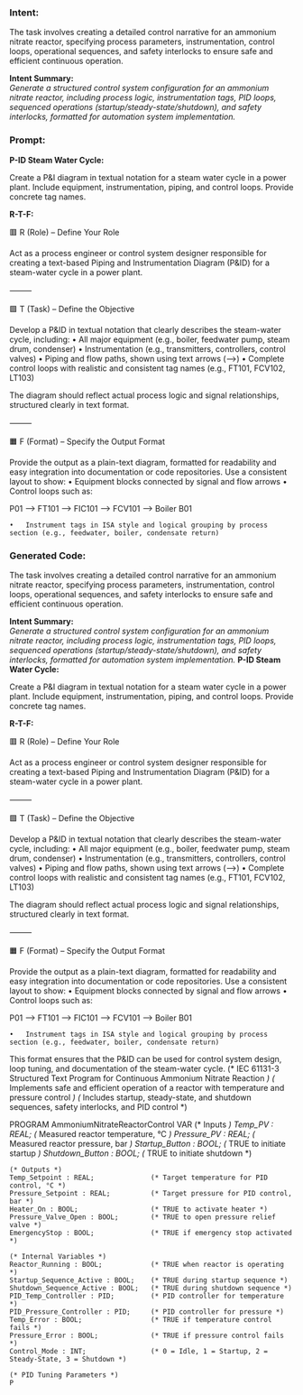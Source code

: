 ### Intent:
The task involves creating a detailed control narrative for an ammonium nitrate reactor, specifying process parameters, instrumentation, control loops, operational sequences, and safety interlocks to ensure safe and efficient continuous operation.  

**Intent Summary:**  
*Generate a structured control system configuration for an ammonium nitrate reactor, including process logic, instrumentation tags, PID loops, sequenced operations (startup/steady-state/shutdown), and safety interlocks, formatted for automation system implementation.*

### Prompt:
**P-ID Steam Water Cycle:**

Create a P&I diagram in textual notation for a steam water cycle in a power plant. Include equipment, instrumentation, piping, and control loops. Provide concrete tag names.


**R-T-F:**

🟥 R (Role) – Define Your Role

Act as a process engineer or control system designer responsible for creating a text-based Piping and Instrumentation Diagram (P&ID) for a steam-water cycle in a power plant.

⸻

🟩 T (Task) – Define the Objective

Develop a P&ID in textual notation that clearly describes the steam-water cycle, including:
	•	All major equipment (e.g., boiler, feedwater pump, steam drum, condenser)
	•	Instrumentation (e.g., transmitters, controllers, control valves)
	•	Piping and flow paths, shown using text arrows (-->)
	•	Complete control loops with realistic and consistent tag names (e.g., FT101, FCV102, LT103)

The diagram should reflect actual process logic and signal relationships, structured clearly in text format.

⸻

🟧 F (Format) – Specify the Output Format

Provide the output as a plain-text diagram, formatted for readability and easy integration into documentation or code repositories. Use a consistent layout to show:
	•	Equipment blocks connected by signal and flow arrows
	•	Control loops such as:

 P01 --> FT101 --> FIC101 --> FCV101 --> Boiler B01

 	•	Instrument tags in ISA style and logical grouping by process section (e.g., feedwater, boiler, condensate return)

### Generated Code:
The task involves creating a detailed control narrative for an ammonium nitrate reactor, specifying process parameters, instrumentation, control loops, operational sequences, and safety interlocks to ensure safe and efficient continuous operation.  

**Intent Summary:**  
*Generate a structured control system configuration for an ammonium nitrate reactor, including process logic, instrumentation tags, PID loops, sequenced operations (startup/steady-state/shutdown), and safety interlocks, formatted for automation system implementation.*
**P-ID Steam Water Cycle:**

Create a P&I diagram in textual notation for a steam water cycle in a power plant. Include equipment, instrumentation, piping, and control loops. Provide concrete tag names.


**R-T-F:**

🟥 R (Role) – Define Your Role

Act as a process engineer or control system designer responsible for creating a text-based Piping and Instrumentation Diagram (P&ID) for a steam-water cycle in a power plant.

⸻

🟩 T (Task) – Define the Objective

Develop a P&ID in textual notation that clearly describes the steam-water cycle, including:
	•	All major equipment (e.g., boiler, feedwater pump, steam drum, condenser)
	•	Instrumentation (e.g., transmitters, controllers, control valves)
	•	Piping and flow paths, shown using text arrows (-->)
	•	Complete control loops with realistic and consistent tag names (e.g., FT101, FCV102, LT103)

The diagram should reflect actual process logic and signal relationships, structured clearly in text format.

⸻

🟧 F (Format) – Specify the Output Format

Provide the output as a plain-text diagram, formatted for readability and easy integration into documentation or code repositories. Use a consistent layout to show:
	•	Equipment blocks connected by signal and flow arrows
	•	Control loops such as:

 P01 --> FT101 --> FIC101 --> FCV101 --> Boiler B01

 	•	Instrument tags in ISA style and logical grouping by process section (e.g., feedwater, boiler, condensate return)

This format ensures that the P&ID can be used for control system design, loop tuning, and documentation of the steam-water cycle.
(* IEC 61131-3 Structured Text Program for Continuous Ammonium Nitrate Reaction *)
(* Implements safe and efficient operation of a reactor with temperature and pressure control *)
(* Includes startup, steady-state, and shutdown sequences, safety interlocks, and PID control *)

PROGRAM AmmoniumNitrateReactorControl
VAR
    (* Inputs *)
    Temp_PV : REAL;                    (* Measured reactor temperature, °C *)
    Pressure_PV : REAL;                (* Measured reactor pressure, bar *)
    Startup_Button : BOOL;             (* TRUE to initiate startup *)
    Shutdown_Button : BOOL;            (* TRUE to initiate shutdown *)
    
    (* Outputs *)
    Temp_Setpoint : REAL;              (* Target temperature for PID control, °C *)
    Pressure_Setpoint : REAL;          (* Target pressure for PID control, bar *)
    Heater_On : BOOL;                  (* TRUE to activate heater *)
    Pressure_Valve_Open : BOOL;        (* TRUE to open pressure relief valve *)
    EmergencyStop : BOOL;              (* TRUE if emergency stop activated *)
    
    (* Internal Variables *)
    Reactor_Running : BOOL;            (* TRUE when reactor is operating *)
    Startup_Sequence_Active : BOOL;    (* TRUE during startup sequence *)
    Shutdown_Sequence_Active : BOOL;   (* TRUE during shutdown sequence *)
    PID_Temp_Controller : PID;         (* PID controller for temperature *)
    PID_Pressure_Controller : PID;     (* PID controller for pressure *)
    Temp_Error : BOOL;                 (* TRUE if temperature control fails *)
    Pressure_Error : BOOL;             (* TRUE if pressure control fails *)
    Control_Mode : INT;                (* 0 = Idle, 1 = Startup, 2 = Steady-State, 3 = Shutdown *)
    
    (* PID Tuning Parameters *)
    P
